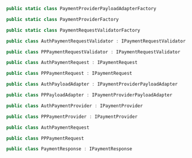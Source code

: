 ```c#
public static class PaymentProviderPayloadAdapterFactory
```
```c#
public static class PaymentProviderFactory
```
```c#
public static class PaymentRequestValidatorFactory
```
```c#
public class AuthPaymentRequestValidator : IPaymentRequestValidator
```
```c#
public class PPPaymentRequestValidator : IPaymentRequestValidator
```
```c#
public class AuthPaymentRequest : IPaymentRequest
```
```c#
public class PPPaymentRequest : IPaymentRequest
```
```c#
public class AuthPayloadAdapter : IPaymentProviderPayloadAdapter
```
```c#
public class PPPayloadAdapter : IPaymentProviderPayloadAdapter
```
```c#
public class AuthPaymentProvider : IPaymentProvider
```
```c#
public class PPPaymentProvider : IPaymentProvider
```
```c#
public class AuthPaymentRequest
```
```c#
public class PPPaymentRequest
```
```c#
public class PaymentResponse : IPaymentResponse
```